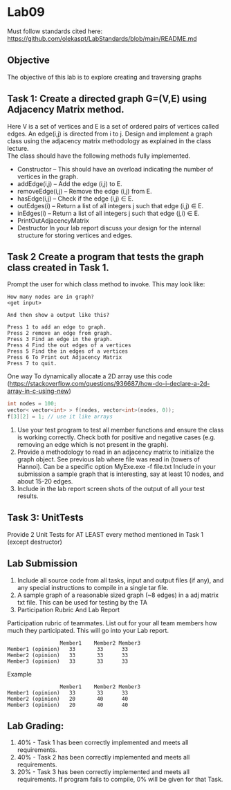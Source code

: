 # Lab09

Must follow standards cited here:
https://github.com/olekaspt/LabStandards/blob/main/README.md

## Objective
The objective of this lab is to explore creating and traversing graphs

## Task 1:  Create a directed graph G=(V,E) using Adjacency Matrix method.

Here V is a set of vertices and E is a set of ordered pairs of vertices called edges. An edge(i,j) is directed from i to j.
Design and implement a graph class using the adjacency matrix methodology as explained in the class lecture.  
The class should have the following methods fully implemented.

*	Constructor – This should have an overload indicating the number of vertices in the graph.
*	addEdge(i,j) – Add the edge (i,j) to E.
*	removeEdge(i,j) – Remove the edge (i,j) from E.
*	hasEdge(i,j) – Check if the edge (i,j) ∈ E.
*	outEdges(i) – Return a list of all integers j such that edge (i,j) ∈ E.
*	inEdges(i) – Return a list of all integers j such that edge (j,i) ∈ E.
*	PrintOutAdjacencyMatrix
*	Destructor
In your lab report discuss your design for the internal structure for storing vertices and edges.

## Task 2 Create a program that tests the graph class created in Task 1.

Prompt the user for which class method to invoke.  This may look like:

```
How many nodes are in graph?
<get input>

And then show a output like this?

Press 1 to add an edge to graph.
Press 2 remove an edge from graph.
Press 3 Find an edge in the graph.
Press 4 Find the out edges of a vertices
Press 5 Find the in edges of a vertices
Press 6 To Print out Adjacency Matrix
Press 7 to quit.
```

One way To dynamically allocate a 2D array use this code (https://stackoverflow.com/questions/936687/how-do-i-declare-a-2d-array-in-c-using-new)

```c++
int nodes = 100;
vector< vector<int> > f(nodes, vector<int>(nodes, 0));
f[3][2] = 1; // use it like arrays
```

1.	Use your test program to test all member functions and ensure the class is working correctly. Check both for positive and negative cases (e.g. removing an edge which is not present in the graph). 
1.	Provide a methodology to read in an adjacency matrix to initialize the graph object.  See previous lab where file was read in (towers of Hannoi).  Can be a specific  option MyExe.exe -f file.txt 
Include in your submission a sample graph that is interesting, say at least 10 nodes, and about 15-20 edges.
1.	Include in the lab report screen shots of the output of all your test results.

## Task 3:  UnitTests
Provide 2 Unit Tests for AT LEAST every method mentioned in Task 1 (except destructor)


## Lab Submission
1. Include all source code from all tasks, input and output files (if any), and any special instructions to compile in a single tar file.
1. A sample graph of a reasonable sized graph (~8 edges) in a adj matrix txt file.  This can be used for testing by the TA
1. Participation Rubric And Lab Report


Participation rubric of teammates.  List out for your all team members how much they participated.  This will go into your Lab report.
```
	             Member1	Member2	Member3
Member1 (opinion)	33	     33	     33
Member2 (opinion)	33	     33	     33
Member3 (opinion)	33	     33	     33
```			
			
Example 			
```
	             Member1	Member2	Member3
Member1 (opinion)	33	     33	     33
Member2 (opinion)	20	     40	     40
Member3 (opinion)	20	     40	     40
```



## Lab Grading:
1.	40% - Task 1 has been correctly implemented and meets all requirements.
2.	40% - Task 2 has been correctly implemented and meets all requirements. 
3.	20% - Task 3 has been correctly implemented and meets all requirements.
If program fails to compile, 0% will be given for that Task.
